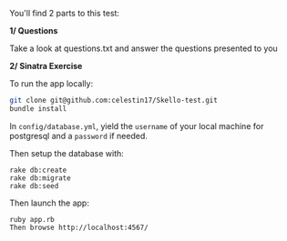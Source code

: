 You'll find 2 parts to this test:

**1/ Questions**

Take a look at questions.txt and answer the questions presented to you

**2/ Sinatra Exercise**

To run the app locally:

```bash
git clone git@github.com:celestin17/Skello-test.git
bundle install
```

In ```config/database.yml```, yield the ```username``` of your local machine for postgresql and a ```password``` if needed.

Then setup the database with:
```
rake db:create
rake db:migrate
rake db:seed
```

Then launch the app:

```
ruby app.rb
Then browse http://localhost:4567/
```


